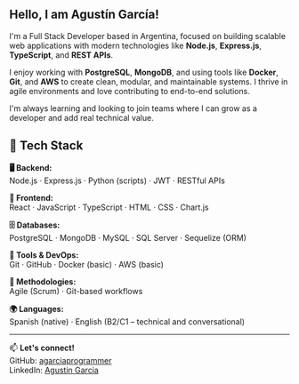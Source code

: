 ## Hello, I am Agustín García!

I'm a Full Stack Developer based in Argentina, focused on building scalable web applications with modern technologies like **Node.js**, **Express.js**, **TypeScript**, and **REST APIs**.

I enjoy working with **PostgreSQL**, **MongoDB**, and using tools like **Docker**, **Git**, and **AWS** to create clean, modular, and maintainable systems. I thrive in agile environments and love contributing to end-to-end solutions.

I'm always learning and looking to join teams where I can grow as a developer and add real technical value.

## 🧰 Tech Stack

**🖥️ Backend:**  
Node.js · Express.js · Python (scripts) · JWT · RESTful APIs

**🎨 Frontend:**  
React · JavaScript · TypeScript · HTML · CSS · Chart.js

**🗄️ Databases:**  
PostgreSQL · MongoDB · MySQL · SQL Server · Sequelize (ORM)

**🔧 Tools & DevOps:**  
Git · GitHub · Docker (basic) · AWS (basic)

**🧠 Methodologies:**  
Agile (Scrum) · Git-based workflows

**🌍 Languages:**  
Spanish (native) · English (B2/C1 – technical and conversational)

---

📫 **Let's connect!**  
GitHub: [agarciaprogrammer](https://github.com/agarciaprogrammer)  
LinkedIn: [Agustin Garcia](https://www.linkedin.com/in/agustingarcia-it/)
